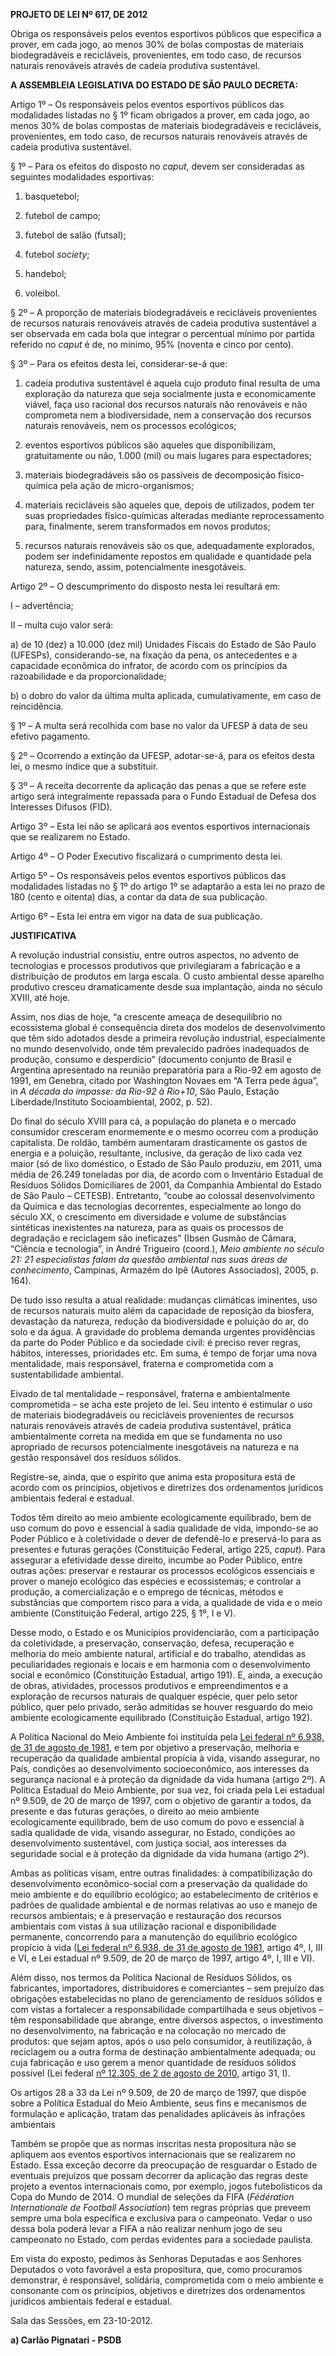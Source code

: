   

**PROJETO DE LEI Nº 617, DE 2012**

  

Obriga os responsáveis pelos eventos esportivos públicos que especifica
a prover, em cada jogo, ao menos 30% de bolas compostas de materiais
biodegradáveis e recicláveis, provenientes, em todo caso, de recursos
naturais renováveis através de cadeia produtiva sustentável.

  

  

**A ASSEMBLEIA LEGISLATIVA DO ESTADO DE SÃO PAULO DECRETA:**

  

Artigo 1º – Os responsáveis pelos eventos esportivos públicos das
modalidades listadas no § 1º ficam obrigados a prover, em cada jogo, ao
menos 30% de bolas compostas de materiais biodegradáveis e recicláveis,
provenientes, em todo caso, de recursos naturais renováveis através de
cadeia produtiva sustentável.

§ 1º – Para os efeitos do disposto no *caput*, devem ser consideradas as
seguintes modalidades esportivas:

1. basquetebol;

2. futebol de campo;

3. futebol de salão (futsal);

4. futebol *society*;

5. handebol;

6. voleibol.

§ 2º – A proporção de materiais biodegradáveis e recicláveis
provenientes de recursos naturais renováveis através de cadeia produtiva
sustentável a ser observada em cada bola que integrar o percentual
mínimo por partida referido no *caput* é de, no mínimo, 95% (noventa e
cinco por cento).

§ 3º – Para os efeitos desta lei, considerar-se-á que:

1. cadeia produtiva sustentável é aquela cujo produto final resulta de
uma exploração da natureza que seja socialmente justa e economicamente
viável, faça uso racional dos recursos naturais não renováveis e não
comprometa nem a biodiversidade, nem a conservação dos recursos naturais
renováveis, nem os processos ecológicos;

2. eventos esportivos públicos são aqueles que disponibilizam,
gratuitamente ou não, 1.000 (mil) ou mais lugares para espectadores;

3. materiais biodegradáveis são os passíveis de decomposição
físico-química pela ação de micro-organismos;

4. materiais recicláveis são aqueles que, depois de utilizados, podem
ter suas propriedades físico-químicas alteradas mediante reprocessamento
para, finalmente, serem transformados em novos produtos;

5. recursos naturais renováveis são os que, adequadamente explorados,
podem ser indefinidamente repostos em qualidade e quantidade pela
natureza, sendo, assim, potencialmente inesgotáveis.

Artigo 2º – O descumprimento do disposto nesta lei resultará em:

I – advertência;

II – multa cujo valor será:

a) de 10 (dez) a 10.000 (dez mil) Unidades Fiscais do Estado de São
Paulo (UFESPs), considerando-se, na fixação da pena, os antecedentes e a
capacidade econômica do infrator, de acordo com os princípios da
razoabilidade e da proporcionalidade;

b) o dobro do valor da última multa aplicada, cumulativamente, em caso
de reincidência.

§ 1º – A multa será recolhida com base no valor da UFESP à data de seu
efetivo pagamento.

§ 2º – Ocorrendo a extinção da UFESP, adotar-se-á, para os efeitos desta
lei, o mesmo índice que a substituir.

§ 3º – A receita decorrente da aplicação das penas a que se refere este
artigo será integralmente repassada para o Fundo Estadual de Defesa dos
Interesses Difusos (FID).

Artigo 3º – Esta lei não se aplicará aos eventos esportivos
internacionais que se realizarem no Estado.

Artigo 4º – O Poder Executivo fiscalizará o cumprimento desta lei.

Artigo 5º – Os responsáveis pelos eventos esportivos públicos das
modalidades listadas no § 1º do artigo 1º se adaptarão a esta lei no
prazo de 180 (cento e oitenta) dias, a contar da data de sua publicação.

Artigo 6º – Esta lei entra em vigor na data de sua publicação.

  

  

**JUSTIFICATIVA**

  

  

A revolução industrial consistiu, entre outros aspectos, no advento de
tecnologias e processos produtivos que privilegiaram a fabricação e a
distribuição de produtos em larga escala. O custo ambiental desse
aparelho produtivo cresceu dramaticamente desde sua implantação, ainda
no século XVIII, até hoje.

Assim, nos dias de hoje, “a crescente ameaça de desequilíbrio no
ecossistema global é consequência direta dos modelos de desenvolvimento
que têm sido adotados desde a primeira revolução industrial,
especialmente no mundo desenvolvido, onde têm prevalecido padrões
inadequados de produção, consumo e desperdício” (documento conjunto de
Brasil e Argentina apresentado na reunião preparatória para a Rio-92 em
agosto de 1991, em Genebra, citado por Washington Novaes em “A Terra
pede água”, in *A década do impasse: da Rio-92 à Rio+10*, São Paulo,
Estação Liberdade/Instituto Socioambiental, 2002, p. 52).

Do final do século XVIII para cá, a população do planeta e o mercado
consumidor cresceram enormemente e o mesmo ocorreu com a produção
capitalista. De roldão, também aumentaram drasticamente os gastos de
energia e a poluição, resultante, inclusive, da geração de lixo cada vez
maior (só de lixo doméstico, o Estado de São Paulo produziu, em 2011,
uma média de 26.249 toneladas por dia, de acordo com o Inventário
Estadual de Resíduos Sólidos Domiciliares de 2001, da Companhia
Ambiental do Estado de São Paulo – CETESB). Entretanto, “coube ao
colossal desenvolvimento da Química e das tecnologias decorrentes,
especialmente ao longo do século XX, o crescimento em diversidade e
volume de substâncias sintéticas inexistentes na natureza, para as quais
os processos de degradação e reciclagem são ineficazes” (Ibsen Gusmão de
Câmara, “Ciência e tecnologia”, in André Trigueiro (coord.), *Meio
ambiente no século 21: 21 especialistas falam da questão ambiental nas
suas áreas de conhecimento*, Campinas, Armazém do Ipê (Autores
Associados), 2005, p. 164).

De tudo isso resulta a atual realidade: mudanças climáticas iminentes,
uso de recursos naturais muito além da capacidade de reposição da
biosfera, devastação da natureza, redução da biodiversidade e poluição
do ar, do solo e da água. A gravidade do problema demanda urgentes
providências da parte do Poder Público e da sociedade civil: é preciso
rever regras, hábitos, interesses, prioridades etc. Em suma, é tempo de
forjar uma nova mentalidade, mais responsável, fraterna e comprometida
com a sustentabilidade ambiental.

Eivado de tal mentalidade – responsável, fraterna e ambientalmente
comprometida – se acha este projeto de lei. Seu intento é estimular o
uso de materiais biodegradáveis ou recicláveis provenientes de recursos
naturais renováveis através de cadeia produtiva sustentável, prática
ambientalmente correta na medida em que se fundamenta no uso apropriado
de recursos potencialmente inesgotáveis na natureza e na gestão
responsável dos resíduos sólidos.

Registre-se, ainda, que o espírito que anima esta propositura está de
acordo com os princípios, objetivos e diretrizes dos ordenamentos
jurídicos ambientais federal e estadual.

Todos têm direito ao meio ambiente ecologicamente equilibrado, bem de
uso comum do povo e essencial à sadia qualidade de vida, impondo-se ao
Poder Público e à coletividade o dever de defendê-lo e preservá-lo para
as presentes e futuras gerações (Constituição Federal, artigo 225,
*caput*). Para assegurar a efetividade desse direito, incumbe ao Poder
Público, entre outras ações: preservar e restaurar os processos
ecológicos essenciais e prover o manejo ecológico das espécies e
ecossistemas; e controlar a produção, a comercialização e o emprego de
técnicas, métodos e substâncias que comportem risco para a vida, a
qualidade de vida e o meio ambiente (Constituição Federal, artigo 225, §
1º, I e V).

Desse modo, o Estado e os Municípios providenciarão, com a participação
da coletividade, a preservação, conservação, defesa, recuperação e
melhoria do meio ambiente natural, artificial e do trabalho, atendidas
as peculiaridades regionais e locais e em harmonia com o desenvolvimento
social e econômico (Constituição Estadual, artigo 191). E, ainda, a
execução de obras, atividades, processos produtivos e empreendimentos e
a exploração de recursos naturais de qualquer espécie, quer pelo setor
público, quer pelo privado, serão admitidas se houver resguardo do meio
ambiente ecologicamente equilibrado (Constituição Estadual, artigo 192).

A Política Nacional do Meio Ambiente foi instituída pela [Lei federal nº
6.938, de 31 de agosto de
1981](http://legislacao.planalto.gov.br/legisla/legislacao.nsf/Viw_Identificacao/lei%206.938-1981?OpenDocument),
e tem por objetivo a preservação, melhoria e recuperação da qualidade
ambiental propícia à vida, visando assegurar, no País, condições ao
desenvolvimento socioeconômico, aos interesses da segurança nacional e à
proteção da dignidade da vida humana (artigo 2º). A Política Estadual do
Meio Ambiente, por sua vez, foi criada pela Lei estadual nº 9.509, de 20
de março de 1997, com o objetivo de garantir a todos, da presente e das
futuras gerações, o direito ao meio ambiente ecologicamente equilibrado,
bem de uso comum do povo e essencial à sadia qualidade de vida, visando
assegurar, no Estado, condições ao desenvolvimento sustentável, com
justiça social, aos interesses da seguridade social e à proteção da
dignidade da vida humana (artigo 2º).

Ambas as políticas visam, entre outras finalidades: à compatibilização
do desenvolvimento econômico-social com a preservação da qualidade do
meio ambiente e do equilíbrio ecológico; ao estabelecimento de critérios
e padrões de qualidade ambiental e de normas relativas ao uso e manejo
de recursos ambientais; e à preservação e restauração dos recursos
ambientais com vistas à sua utilização racional e disponibilidade
permanente, concorrendo para a manutenção do equilíbrio ecológico
propício à vida ([Lei federal nº 6.938, de 31 de agosto de
1981](http://legislacao.planalto.gov.br/legisla/legislacao.nsf/Viw_Identificacao/lei%206.938-1981?OpenDocument),
artigo 4º, I, III e VI, e Lei estadual nº 9.509, de 20 de março de 1997,
artigo 4º, I, III e VI).

Além disso, nos termos da Política Nacional de Resíduos Sólidos, os
fabricantes, importadores, distribuidores e comerciantes – sem prejuízo
das obrigações estabelecidas no plano de gerenciamento de resíduos
sólidos e com vistas a fortalecer a responsabilidade compartilhada e
seus objetivos – têm responsabilidade que abrange, entre diversos
aspectos, o investimento no desenvolvimento, na fabricação e na
colocação no mercado de produtos: que sejam aptos, após o uso pelo
consumidor, à reutilização, à reciclagem ou a outra forma de destinação
ambientalmente adequada; ou cuja fabricação e uso gerem a menor
quantidade de resíduos sólidos possível (Lei federal [nº 12.305, de 2 de
agosto de
2010](http://legislacao.planalto.gov.br/legisla/legislacao.nsf/Viw_Identificacao/lei%2012.305-2010?OpenDocument),
artigo 31, I).

Os artigos 28 a 33 da Lei nº 9.509, de 20 de março de 1997, que dispõe
sobre a Política Estadual do Meio Ambiente, seus fins e mecanismos de
formulação e aplicação, tratam das penalidades aplicáveis às infrações
ambientais

Também se propõe que as normas inscritas nesta propositura não se
apliquem aos eventos esportivos internacionais que se realizarem no
Estado. Essa exceção decorre da preocupação de resguardar o Estado de
eventuais prejuízos que possam decorrer da aplicação das regras deste
projeto a eventos internacionais como, por exemplo, jogos futebolísticos
da Copa do Mundo de 2014. O mundial de seleções da FIFA (*Fédération
Internationale de Football Association*) tem regras próprias que preveem
sempre uma bola específica e exclusiva para o campeonato. Vedar o uso
dessa bola poderá levar a FIFA a não realizar nenhum jogo de seu
campeonato no Estado, com perdas evidentes para a sociedade paulista.

Em vista do exposto, pedimos às Senhoras Deputadas e aos Senhores
Deputados o voto favorável a esta propositura, que, como procuramos
demonstrar, é responsável, solidária, comprometida com o meio ambiente e
consonante com os princípios, objetivos e diretrizes dos ordenamentos
jurídicos ambientais federal e estadual.

  

  

  

  

  

Sala das Sessões, em 23-10-2012.

  

  

  

  

  

**a) Carlão Pignatari - PSDB**

  

